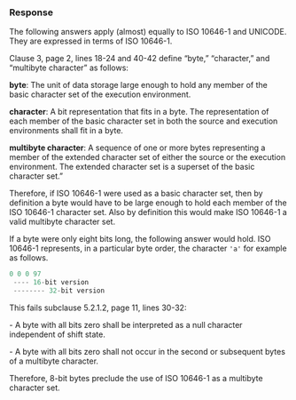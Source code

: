 ### Response

The following answers apply (almost) equally to ISO 10646-1 and UNICODE. They
are expressed in terms of ISO 10646-1.

Clause 3, page 2, lines 18-24 and 40-42 define “byte,” “character,” and
“multibyte character” as follows:

**byte**: The unit of data storage large enough to hold any member of the basic
character set of the execution environment.

**character**: A bit representation that fits in a byte. The representation of
each member of the basic character set in both the source and execution
environments shall fit in a byte.

**multibyte character**: A sequence of one or more bytes representing a member
of the extended character set of either the source or the execution environment.
The extended character set is a superset of the basic character set.”

Therefore, if ISO 10646-1 were used as a basic character set, then by definition
a byte would have to be large enough to hold each member of the ISO 10646-1
character set. Also by definition this would make ISO 10646-1 a valid multibyte
character set.

If a byte were only eight bits long, the following answer would hold. ISO
10646-1 represents, in a particular byte order, the character `'a'` for example
as follows.

```c
0 0 0 97
 ---- 16-bit version
 -------- 32-bit version
```

This fails subclause 5.2.1.2, page 11, lines 30-32:

\- A byte with all bits zero shall be interpreted as a null character
independent of shift state.

\- A byte with all bits zero shall not occur in the second or subsequent bytes
of a multibyte character.

Therefore, 8-bit bytes preclude the use of ISO 10646-1 as a multibyte character
set.
